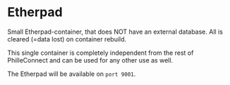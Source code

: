 # Etherpad
Small Etherpad-container, that does NOT have an external database. All is cleared (=data lost) on container rebuild.

This single container is completely independent from the rest of PhilleConnect and can be used for any other use as well.

The Etherpad will be available on `port 9001`.
